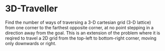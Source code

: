 # 3D-Traveller
Find the number of ways of traversing a 3-D cartesian grid (3-D lattice) from one corner to the farthest opposite corner, at no point stepping in a direction away from the goal.
This is an extension of the problem where it is reqired to travel a 2D grid
from the top-left to bottom-right corner, moving only downwards or right.
